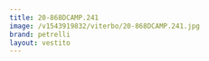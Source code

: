 ```yaml
---
title: 20-868DCAMP.241
image: /v1543919832/viterbo/20-868DCAMP.241.jpg
brand: petrelli
layout: vestito
---
```

